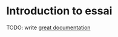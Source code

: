 # Introduction to essai

TODO: write [great documentation](http://jacobian.org/writing/great-documentation/what-to-write/)

